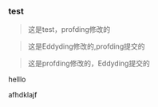 ### test

>这是test，profding修改的

>这是Eddyding修改的,profding提交的

>这是profding修改的，Eddyding提交的


helllo

afhdklajf